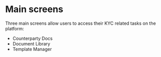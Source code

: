 # Main screens

Three main screens allow users to access their KYC related tasks on the platform:

* Counterparty Docs
* Document Library
* Template Manager

